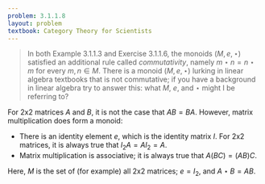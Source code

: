 ```yaml
---
problem: 3.1.1.8 
layout: problem
textbook: Category Theory for Scientists
---
```


> In both Example 3.1.1.3 and Exercise 3.1.1.6, the monoids $(M,e,\star)$
> satisfied an additional rule called _commutativity_, namely $m\star n =
> n\star m$ for every $m,n \in M$. There is a monoid $(M, e, \star)$ lurking in
> linear algebra textbooks that is not commutative; if you have a background in
> linear algebra try to answer this: what $M$, $e$, and $\star$ might I be
> referring to?

For 2x2 matrices $A$ and $B$, it is not the case that $AB=BA$.
However, matrix multiplication does form a monoid:

  - There is an identity element $e$, which is the identity matrix $I$. For 2x2
    matrices, it is always true that $I_2 A = A I_2 = A$.
  - Matrix multiplication is associative; it is always true that $A(BC) =
    (AB)C$.

Here, $M$ is the set of (for example) all 2x2 matrices; $e = I_2$, and $A \star
B = AB$.
